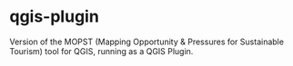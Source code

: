 # qgis-plugin
Version of the MOPST (Mapping Opportunity &amp; Pressures for Sustainable Tourism) tool for QGIS, running as a QGIS Plugin.

